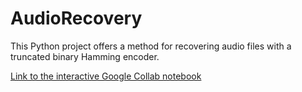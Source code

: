 # AudioRecovery
This Python project offers a method for recovering audio files with a truncated binary Hamming encoder.

[Link to the interactive Google Collab notebook](https://colab.research.google.com/drive/1M081HtTUi4M2NwBhSOjCf3ydA0d2D0kE?usp=sharing)
